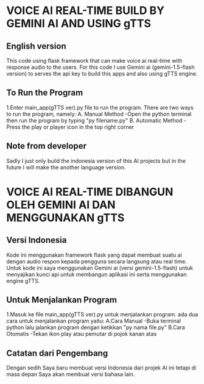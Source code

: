 # VOICE AI REAL-TIME BUILD BY GEMINI AI AND USING gTTS 


## English version ##
This code using flask framework that can make voice ai real-time with response audio to the users.
For this code I use Gemini ai (gemini-1.5-flash version) to serves the api key to build this apps and also using gTTS engine.

## To Run the Program ##
1.Enter main_app(gTTS ver).py file to run the program. There are two ways to run the program, namely:
A. Manual Method
-Open the python terminal then run the program by typing "py filename.py"
B. Automatic Method
-Press the play or player icon in the top right corner

## Note from developer ##
Sadly I just only build the indonesia version of this AI projects but in the future I will make the another language version.

# VOICE AI REAL-TIME DIBANGUN OLEH GEMINI AI DAN MENGGUNAKAN gTTS 


## Versi Indonesia ##
Kode ini menggunakan framework flask yang dapat membuat suatu ai dengan audio respon kepada pengguna secara langsung atau real time.
Untuk kode ini saya menggunakan Gemini ai (versi gemini-1.5-flash) untuk menyajikan kunci api untuk membangun aplikasi ini serta menggunakan engine gTTS.

## Untuk Menjalankan Program ##
1.Masuk ke file main_app(gTTS ver).py untuk menjalankan program. ada dua cara untuk menjalankan program yaitu:
A.Cara Manual
-Buka terminal python lalu jalankan program dengan ketikkan "py nama file.py"
B.Cara Otomatis
-Tekan ikon play atau pemutar di pojok kanan atas

## Catatan dari Pengembang ##
Dengan sedih Saya baru membuat versi Indonesia dari projek AI ini tetapi di masa depan Saya akan membuat versi bahasa lain.
